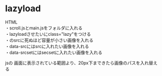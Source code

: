 # lazyload  
  
HTML  
・scroll.jsとmain.jsをフォルダに入れる  
・lazyloadさせたい<img>にclass="lazy"をつける  
・<img>のsrcに死ぬほど容量が小さい画像を入れる  
・data-srcにはsrcに入れたい画像を入れる  
・data-srcsetにはsecsetに入れたい画像を入れる  

jsの
画面に表示されている範囲より、20px下まできたら画像のパスを入れ替える
